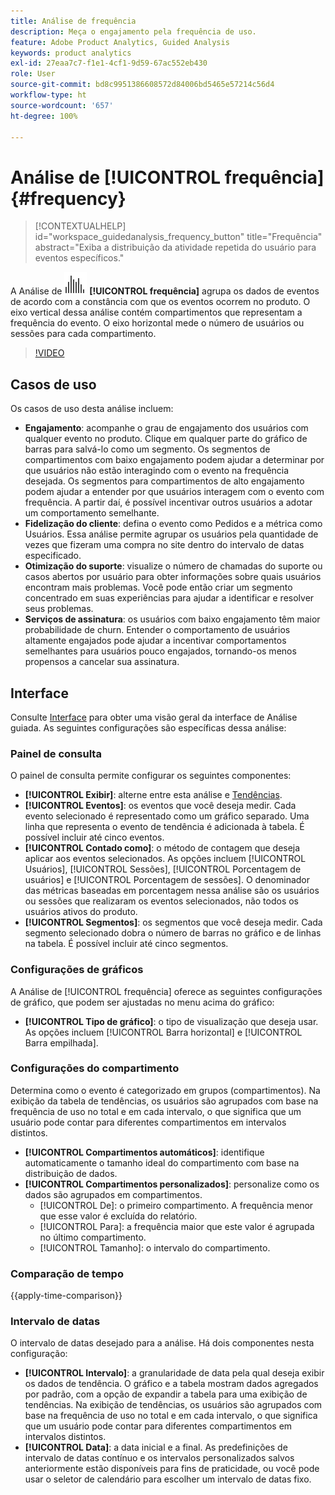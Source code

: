 ```yaml
---
title: Análise de frequência
description: Meça o engajamento pela frequência de uso.
feature: Adobe Product Analytics, Guided Analysis
keywords: product analytics
exl-id: 27eaa7c7-f1e1-4cf1-9d59-67ac552eb430
role: User
source-git-commit: bd8c9951386608572d84006bd5465e57214c56d4
workflow-type: ht
source-wordcount: '657'
ht-degree: 100%

---
```


# Análise de [!UICONTROL frequência] {#frequency}

<!-- markdownlint-disable MD034 -->

>[!CONTEXTUALHELP]
>id="workspace_guidedanalysis_frequency_button"
>title="Frequência"
>abstract="Exiba a distribuição da atividade repetida do usuário para eventos específicos."

<!-- markdownlint-enable MD034 -->

A Análise de ![Frequência](/help/assets/icons/Histogram.svg) **[!UICONTROL frequência]** agrupa os dados de eventos de acordo com a constância com que os eventos ocorrem no produto. O eixo vertical dessa análise contém compartimentos que representam a frequência do evento. O eixo horizontal mede o número de usuários ou sessões para cada compartimento.

>[!VIDEO](https://video.tv.adobe.com/v/3428089/?quality=12&learn=on)

## Casos de uso

Os casos de uso desta análise incluem:

* **Engajamento**: acompanhe o grau de engajamento dos usuários com qualquer evento no produto. Clique em qualquer parte do gráfico de barras para salvá-lo como um segmento. Os segmentos de compartimentos com baixo engajamento podem ajudar a determinar por que usuários não estão interagindo com o evento na frequência desejada. Os segmentos para compartimentos de alto engajamento podem ajudar a entender por que usuários interagem com o evento com frequência. A partir daí, é possível incentivar outros usuários a adotar um comportamento semelhante.
* **Fidelização do cliente**: defina o evento como Pedidos e a métrica como Usuários. Essa análise permite agrupar os usuários pela quantidade de vezes que fizeram uma compra no site dentro do intervalo de datas especificado.
* **Otimização do suporte**: visualize o número de chamadas do suporte ou casos abertos por usuário para obter informações sobre quais usuários encontram mais problemas. Você pode então criar um segmento concentrado em suas experiências para ajudar a identificar e resolver seus problemas.
* **Serviços de assinatura**: os usuários com baixo engajamento têm maior probabilidade de churn. Entender o comportamento de usuários altamente engajados pode ajudar a incentivar comportamentos semelhantes para usuários pouco engajados, tornando-os menos propensos a cancelar sua assinatura.

## Interface

Consulte [Interface](../overview.md#interface) para obter uma visão geral da interface de Análise guiada. As seguintes configurações são específicas dessa análise:

### Painel de consulta

O painel de consulta permite configurar os seguintes componentes:

* **[!UICONTROL Exibir]**: alterne entre esta análise e [Tendências](trends.md).
* **[!UICONTROL Eventos]**: os eventos que você deseja medir. Cada evento selecionado é representado como um gráfico separado. Uma linha que representa o evento de tendência é adicionada à tabela. É possível incluir até cinco eventos.
* **[!UICONTROL Contado como]**: o método de contagem que deseja aplicar aos eventos selecionados. As opções incluem [!UICONTROL Usuários], [!UICONTROL Sessões], [!UICONTROL Porcentagem de usuários] e [!UICONTROL Porcentagem de sessões]. O denominador das métricas baseadas em porcentagem nessa análise são os usuários ou sessões que realizaram os eventos selecionados, não todos os usuários ativos do produto.
* **[!UICONTROL Segmentos]**: os segmentos que você deseja medir. Cada segmento selecionado dobra o número de barras no gráfico e de linhas na tabela. É possível incluir até cinco segmentos.

### Configurações de gráficos

A Análise de [!UICONTROL frequência] oferece as seguintes configurações de gráfico, que podem ser ajustadas no menu acima do gráfico:

* **[!UICONTROL Tipo de gráfico]**: o tipo de visualização que deseja usar. As opções incluem [!UICONTROL Barra horizontal] e [!UICONTROL Barra empilhada].

### Configurações do compartimento

Determina como o evento é categorizado em grupos (compartimentos). Na exibição da tabela de tendências, os usuários são agrupados com base na frequência de uso no total e em cada intervalo, o que significa que um usuário pode contar para diferentes compartimentos em intervalos distintos.

* **[!UICONTROL Compartimentos automáticos]**: identifique automaticamente o tamanho ideal do compartimento com base na distribuição de dados.
* **[!UICONTROL Compartimentos personalizados]**: personalize como os dados são agrupados em compartimentos.
   * [!UICONTROL De]: o primeiro compartimento. A frequência menor que esse valor é excluída do relatório.
   * [!UICONTROL Para]: a frequência maior que este valor é agrupada no último compartimento.
   * [!UICONTROL Tamanho]: o intervalo do compartimento.

### Comparação de tempo

{{apply-time-comparison}}

### Intervalo de datas

O intervalo de datas desejado para a análise. Há dois componentes nesta configuração:

* **[!UICONTROL Intervalo]**: a granularidade de data pela qual deseja exibir os dados de tendência. O gráfico e a tabela mostram dados agregados por padrão, com a opção de expandir a tabela para uma exibição de tendências. Na exibição de tendências, os usuários são agrupados com base na frequência de uso no total e em cada intervalo, o que significa que um usuário pode contar para diferentes compartimentos em intervalos distintos.
* **[!UICONTROL Data]**: a data inicial e a final. As predefinições de intervalo de datas contínuo e os intervalos personalizados salvos anteriormente estão disponíveis para fins de praticidade, ou você pode usar o seletor de calendário para escolher um intervalo de datas fixo.


<!--
## Example

See below foran example of the analysis.

![Frequency](../assets/frequency.png)

-->
